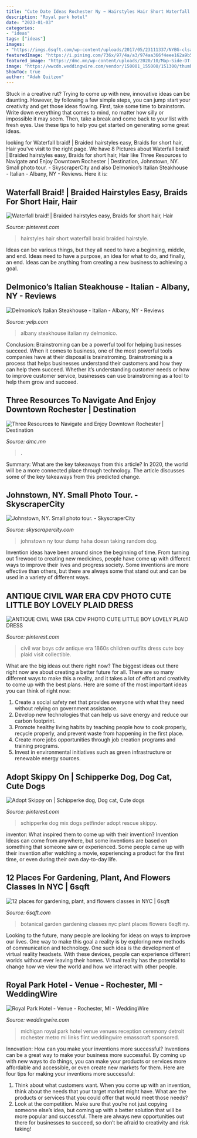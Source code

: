 ```yaml
---
title: "Cute Date Ideas Rochester Ny ~ Hairstyles Hair Short Waterfall Braid Braided Hairstyle"
description: "Royal park hotel"
date: "2023-01-03"
categories:
- "ideas"
tags: ["ideas"]
images:
- "https://imgs.6sqft.com/wp-content/uploads/2017/05/23111337/NYBG-clsas.jpg"
featuredImage: "https://i.pinimg.com/736x/97/4a/a3/974aa366f4eee162a9b5b144bc8a2d45.jpg"
featured_image: "https://dmc.mn/wp-content/uploads/2020/10/Map-Side-DT-Map-081720-To-Davies-003-1536x1019.jpg"
image: "https://wwcdn.weddingwire.com/vendor/150001_155000/151300/thumbnails/1200x1200_1464887037-df6f985d1cde649d-1361556558554-palermo0688.jpg"
ShowToc: true
author: "Adah Quitzon"
---
```



Stuck in a creative rut? Trying to come up with new, innovative ideas can be daunting. However, by following a few simple steps, you can jump start your creativity and get those ideas flowing. First, take some time to brainstorm. Write down everything that comes to mind, no matter how silly or impossible it may seem. Then, take a break and come back to your list with fresh eyes. Use these tips to help you get started on generating some great ideas.

	

		
looking for Waterfall braid! | Braided hairstyles easy, Braids for short hair, Hair you've visit to the right page. We have 8 Pictures about Waterfall braid! | Braided hairstyles easy, Braids for short hair, Hair like Three Resources to Navigate and Enjoy Downtown Rochester | Destination, Johnstown, NY. Small photo tour. - SkyscraperCity and also Delmonico’s Italian Steakhouse - Italian - Albany, NY - Reviews. Here it is:
		
    
## Waterfall Braid! | Braided Hairstyles Easy, Braids For Short Hair, Hair

<img loading=lazy src="https://i.pinimg.com/736x/97/4a/a3/974aa366f4eee162a9b5b144bc8a2d45.jpg" onerror="this.onerror=null;this.src='https://tse4.mm.bing.net/th?id=OIP.bK908JExEj-mT39_cn_WTQHaJw&amp;pid=15.1';" alt="Waterfall braid! | Braided hairstyles easy, Braids for short hair, Hair">

_Source: pinterest.com_

>hairstyles hair short waterfall braid braided hairstyle. 

	

Ideas can be various things, but they all need to have a beginning, middle, and end. Ideas need to have a purpose, an idea for what to do, and finally, an end. Ideas can be anything from creating a new business to achieving a goal.

    
## Delmonico’s Italian Steakhouse - Italian - Albany, NY - Reviews

<img loading=lazy src="http://s3-media3.ak.yelpcdn.com/bphoto/6KnaWoURkUzudQpttKm1Mw/l.jpg" onerror="this.onerror=null;this.src='https://tse4.mm.bing.net/th?id=OIP.yNFu48x6jxJ6LCn77mTGAQHaEp&amp;pid=15.1';" alt="Delmonico’s Italian Steakhouse - Italian - Albany, NY - Reviews">

_Source: yelp.com_

>albany steakhouse italian ny delmonico. 

	

Conclusion: Brainstroming can be a powerful tool for helping businesses succeed.
When it comes to business, one of the most powerful tools companies have at their disposal is brainstroming. Brainstroming is a process that helps businesses understand their customers and how they can help them succeed. Whether it’s understanding customer needs or how to improve customer service, businesses can use brainstroming as a tool to help them grow and succeed.

    
## Three Resources To Navigate And Enjoy Downtown Rochester | Destination

<img loading=lazy src="https://dmc.mn/wp-content/uploads/2020/10/Map-Side-DT-Map-081720-To-Davies-003-1536x1019.jpg" onerror="this.onerror=null;this.src='https://tse4.mm.bing.net/th?id=OIP.hldiU6fMQWFYShhmQkYffQHaE6&amp;pid=15.1';" alt="Three Resources to Navigate and Enjoy Downtown Rochester | Destination">

_Source: dmc.mn_

>. 

	

Summary: What are the key takeaways from this article?
In 2020, the world will be a more connected place through technology. The article discusses some of the key takeaways from this predicted change.

    
## Johnstown, NY. Small Photo Tour. - SkyscraperCity

<img loading=lazy src="http://nateoaksford.zenfolio.com/img/v4/p718049049-5.jpg" onerror="this.onerror=null;this.src='https://tse1.mm.bing.net/th?id=OIP.7s1tKMI7axLfDiIY3GOsagHaLJ&amp;pid=15.1';" alt="Johnstown, NY. Small photo tour. - SkyscraperCity">

_Source: skyscrapercity.com_

>johnstown ny tour dump haha doesn taking random dog. 

	

Invention ideas have been around since the beginning of time. From turning out firewood to creating new medicines, people have come up with different ways to improve their lives and progress society. Some inventions are more effective than others, but there are always some that stand out and can be used in a variety of different ways.

    
## ANTIQUE CIVIL WAR ERA CDV PHOTO CUTE LITTLE BOY LOVELY PLAID DRESS

<img loading=lazy src="https://i.pinimg.com/originals/2c/0f/fe/2c0ffe1835a085b15ee59509211038af.jpg" onerror="this.onerror=null;this.src='https://tse2.mm.bing.net/th?id=OIP.jhrnPDGOi1sQkj_kHjGqBwHaKj&amp;pid=15.1';" alt="ANTIQUE CIVIL WAR ERA CDV PHOTO CUTE LITTLE BOY LOVELY PLAID DRESS">

_Source: pinterest.com_

>civil war boys cdv antique era 1860s children outfits dress cute boy plaid visit collectible. 

	

What are the big ideas out there right now?
The biggest ideas out there right now are about creating a better future for all. There are so many different ways to make this a reality, and it takes a lot of effort and creativity to come up with the best plans. Here are some of the most important ideas you can think of right now:
1. Create a social safety net that provides everyone with what they need without relying on government assistance.
2. Develop new technologies that can help us save energy and reduce our carbon footprint. 
3. Promote healthy living habits by teaching people how to cook properly, recycle properly, and prevent waste from happening in the first place. 
4. Create more jobs opportunities through job creation programs and training programs. 
5. Invest in environmental initiatives such as green infrastructure or renewable energy sources.

    
## Adopt Skippy On | Schipperke Dog, Dog Cat, Cute Dogs

<img loading=lazy src="https://i.pinimg.com/originals/e3/95/df/e395df75c3555ae107200da1ac024918.jpg" onerror="this.onerror=null;this.src='https://tse2.mm.bing.net/th?id=OIP.UF8b22YazJD9sNW6St_ueQHaIS&amp;pid=15.1';" alt="Adopt Skippy on | Schipperke dog, Dog cat, Cute dogs">

_Source: pinterest.com_

>schipperke dog mix dogs petfinder adopt rescue skippy. 

	

inventor: What inspired them to come up with their invention?
Invention Ideas can come from anywhere, but some inventions are based on something that someone saw or experienced. Some people came up with their invention after watching a movie, experiencing a product for the first time, or even during their own day-to-day life.

    
## 12 Places For Gardening, Plant, And Flowers Classes In NYC | 6sqft

<img loading=lazy src="https://imgs.6sqft.com/wp-content/uploads/2017/05/23111337/NYBG-clsas.jpg" onerror="this.onerror=null;this.src='https://tse1.mm.bing.net/th?id=OIP.Zb4P0_OZmXntInGruOrTDgHaEK&amp;pid=15.1';" alt="12 places for gardening, plant, and flowers classes in NYC | 6sqft">

_Source: 6sqft.com_

>botanical garden gardening classes nyc plant places flowers 6sqft ny. 

	

Looking to the future, many people are looking for ideas on ways to improve our lives. One way to make this goal a reality is by exploring new methods of communication and technology. One such idea is the development of virtual reality headsets. With these devices, people can experience different worlds without ever leaving their homes. Virtual reality has the potential to change how we view the world and how we interact with other people.

    
## Royal Park Hotel - Venue - Rochester, MI - WeddingWire

<img loading=lazy src="https://wwcdn.weddingwire.com/vendor/150001_155000/151300/thumbnails/1200x1200_1464887037-df6f985d1cde649d-1361556558554-palermo0688.jpg" onerror="this.onerror=null;this.src='https://tse1.mm.bing.net/th?id=OIP.TKRQYKya7Ho7aJkr19LlwgHaF7&amp;pid=15.1';" alt="Royal Park Hotel - Venue - Rochester, MI - WeddingWire">

_Source: weddingwire.com_

>michigan royal park hotel venue venues reception ceremony detroit rochester metro mi links flint weddingwire emasscraft sponsored. 

	

Innovation: How can you make your inventions more successful?
Inventions can be a great way to make your business more successful. By coming up with new ways to do things, you can make your products or services more affordable and accessible, or even create new markets for them. Here are four tips for making your inventions more successful:
1. Think about what customers want. When you come up with an invention, think about the needs that your target market might have. What are the products or services that you could offer that would meet those needs?
2. Look at the competition. Make sure that you’re not just copying someone else’s idea, but coming up with a better solution that will be more popular and successful. There are always new opportunities out there for businesses to succeed, so don’t be afraid to creativity and risk taking!

